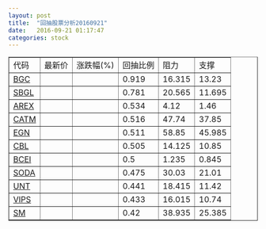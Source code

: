 ```yaml
---
layout: post
title:  "回抽股票分析20160921"
date:   2016-09-21 01:17:47
categories: stock
---
```

<script type="text/javascript">
var stockList = []
stockList.push('gb_bgc');
stockList.push('gb_sbgl');
stockList.push('gb_arex');
stockList.push('gb_catm');
stockList.push('gb_egn');
stockList.push('gb_cbl');
stockList.push('gb_bcei');
stockList.push('gb_soda');
stockList.push('gb_unt');
stockList.push('gb_vips');
stockList.push('gb_sm');
</script>
<table border="1">
 <tr>
 <td>代码</td>
 <td>最新价</td>
 <td>涨跌幅(%)</td>
 <td>回抽比例</td>
 <td>阻力</td>
 <td>支撑</td>
</tr>
  <tr id="bgc">
  <td><a href="http://stock.finance.sina.com.cn/usstock/quotes/BGC.html" target="_blank">BGC</a></td><td></td><td></td><td>0.919</td><td>16.315</td><td>13.23</td></tr>
  <tr id="sbgl">
  <td><a href="http://stock.finance.sina.com.cn/usstock/quotes/SBGL.html" target="_blank">SBGL</a></td><td></td><td></td><td>0.781</td><td>20.565</td><td>11.695</td></tr>
  <tr id="arex">
  <td><a href="http://stock.finance.sina.com.cn/usstock/quotes/AREX.html" target="_blank">AREX</a></td><td></td><td></td><td>0.534</td><td>4.12</td><td>1.46</td></tr>
  <tr id="catm">
  <td><a href="http://stock.finance.sina.com.cn/usstock/quotes/CATM.html" target="_blank">CATM</a></td><td></td><td></td><td>0.516</td><td>47.74</td><td>37.85</td></tr>
  <tr id="egn">
  <td><a href="http://stock.finance.sina.com.cn/usstock/quotes/EGN.html" target="_blank">EGN</a></td><td></td><td></td><td>0.511</td><td>58.85</td><td>45.985</td></tr>
  <tr id="cbl">
  <td><a href="http://stock.finance.sina.com.cn/usstock/quotes/CBL.html" target="_blank">CBL</a></td><td></td><td></td><td>0.505</td><td>14.125</td><td>10.85</td></tr>
  <tr id="bcei">
  <td><a href="http://stock.finance.sina.com.cn/usstock/quotes/BCEI.html" target="_blank">BCEI</a></td><td></td><td></td><td>0.5</td><td>1.235</td><td>0.845</td></tr>
  <tr id="soda">
  <td><a href="http://stock.finance.sina.com.cn/usstock/quotes/SODA.html" target="_blank">SODA</a></td><td></td><td></td><td>0.475</td><td>30.03</td><td>21.01</td></tr>
  <tr id="unt">
  <td><a href="http://stock.finance.sina.com.cn/usstock/quotes/UNT.html" target="_blank">UNT</a></td><td></td><td></td><td>0.441</td><td>18.415</td><td>11.42</td></tr>
  <tr id="vips">
  <td><a href="http://stock.finance.sina.com.cn/usstock/quotes/VIPS.html" target="_blank">VIPS</a></td><td></td><td></td><td>0.433</td><td>16.015</td><td>10.74</td></tr>
  <tr id="sm">
  <td><a href="http://stock.finance.sina.com.cn/usstock/quotes/SM.html" target="_blank">SM</a></td><td></td><td></td><td>0.42</td><td>38.935</td><td>25.385</td></tr>
</table>
